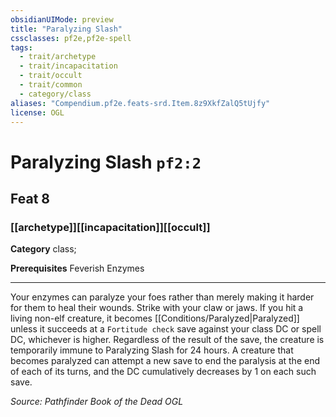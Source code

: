 ```yaml
---
obsidianUIMode: preview
title: "Paralyzing Slash"
cssclasses: pf2e,pf2e-spell
tags:
  - trait/archetype
  - trait/incapacitation
  - trait/occult
  - trait/common
  - category/class
aliases: "Compendium.pf2e.feats-srd.Item.8z9XkfZalQ5tUjfy"
license: OGL
---
```

# Paralyzing Slash `pf2:2`
## Feat 8
### [[archetype]][[incapacitation]][[occult]]

**Category** class; 



**Prerequisites** Feverish Enzymes
* * *
Your enzymes can paralyze your foes rather than merely making it harder for them to heal their wounds. Strike with your claw or jaws. If you hit a living non-elf creature, it becomes [[Conditions/Paralyzed|Paralyzed]] unless it succeeds at a `Fortitude check` save against your class DC or spell DC, whichever is higher. Regardless of the result of the save, the creature is temporarily immune to Paralyzing Slash for 24 hours. A creature that becomes paralyzed can attempt a new save to end the paralysis at the end of each of its turns, and the DC cumulatively decreases by 1 on each such save.

*Source: Pathfinder Book of the Dead*
*OGL*